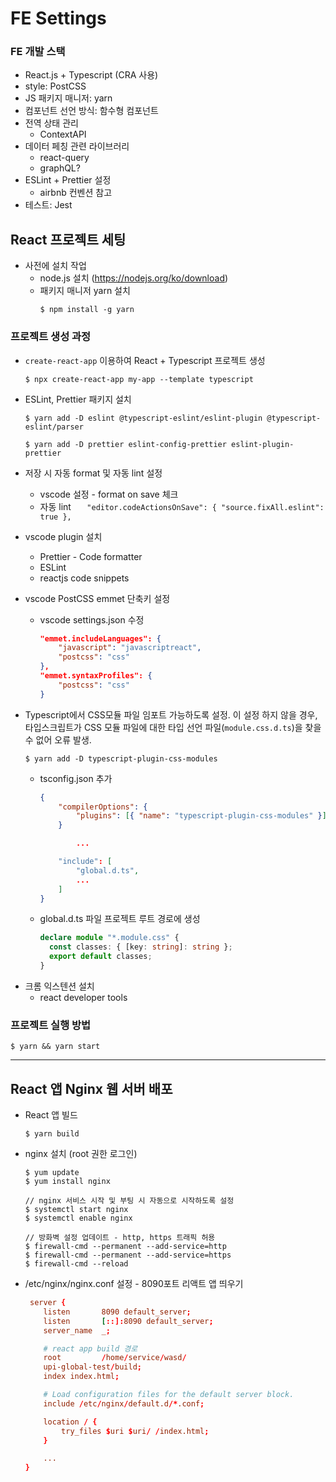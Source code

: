 # FE Settings

### FE 개발 스택

- React.js + Typescript (CRA 사용)
- style: PostCSS
- JS 패키지 매니저: yarn
- 컴포넌트 선언 방식: 함수형 컴포넌트
- 전역 상태 관리
  - ContextAPI
- 데이터 페칭 관련 라이브러리
  - react-query
  - graphQL?
- ESLint + Prettier 설정
  - airbnb 컨벤션 참고
- 테스트: Jest

## React 프로젝트 세팅

- 사전에 설치 작업
  - node.js 설치 (https://nodejs.org/ko/download)
  - 패키지 매니저 yarn 설치
    ```shell
    $ npm install -g yarn
    ```

### 프로젝트 생성 과정

- `create-react-app` 이용하여 React + Typescript 프로젝트 생성

  ```shell
  $ npx create-react-app my-app --template typescript
  ```

- ESLint, Prettier 패키지 설치

  ```shell
  $ yarn add -D eslint @typescript-eslint/eslint-plugin @typescript-eslint/parser

  $ yarn add -D prettier eslint-config-prettier eslint-plugin-prettier
  ```

- 저장 시 자동 format 및 자동 lint 설정
  - vscode 설정 - format on save 체크
  - 자동 lint
    `   "editor.codeActionsOnSave": {
    "source.fixAll.eslint": true
},`

* vscode plugin 설치
  - Prettier - Code formatter
  - ESLint
  - reactjs code snippets
* vscode PostCSS emmet 단축키 설정
  - vscode settings.json 수정
    ```json
    "emmet.includeLanguages": {
        "javascript": "javascriptreact",
        "postcss": "css"
    },
    "emmet.syntaxProfiles": {
        "postcss": "css"
    }
    ```
* Typescript에서 CSS모듈 파일 임포트 가능하도록 설정. 이 설정 하지 않을 경우, 타입스크립트가 CSS 모듈 파일에 대한 타입 선언 파일(`module.css.d.ts`)을 찾을 수 없어 오류 발생.

  ```
  $ yarn add -D typescript-plugin-css-modules
  ```

  - tsconfig.json 추가

    ```json
    {
        "compilerOptions": {
            "plugins": [{ "name": "typescript-plugin-css-modules" }]
        }

            ...

        "include": [
            "global.d.ts",
            ...
        ]
    }
    ```

  - global.d.ts 파일 프로젝트 루트 경로에 생성
    ```typescript
    declare module "*.module.css" {
      const classes: { [key: string]: string };
      export default classes;
    }
    ```

- 크롬 익스텐션 설치
  - react developer tools

### 프로젝트 실행 방법

```shell
$ yarn && yarn start
```

---

## React 앱 Nginx 웹 서버 배포

- React 앱 빌드
  ```shell
  $ yarn build
  ```
- nginx 설치 (root 권한 로그인)

  ```shell
  $ yum update
  $ yum install nginx

  // nginx 서비스 시작 및 부팅 시 자동으로 시작하도록 설정
  $ systemctl start nginx
  $ systemctl enable nginx

  // 방화벽 설정 업데이트 - http, https 트래픽 허용
  $ firewall-cmd --permanent --add-service=http
  $ firewall-cmd --permanent --add-service=https
  $ firewall-cmd --reload
  ```

- /etc/nginx/nginx.conf 설정 - 8090포트 리액트 앱 띄우기

  ```conf
   server {
      listen       8090 default_server;
      listen       [::]:8090 default_server;
      server_name  _;

      # react app build 경로
      root         /home/service/wasd/
      upi-global-test/build;
      index index.html;

      # Load configuration files for the default server block.
      include /etc/nginx/default.d/*.conf;

      location / {
          try_files $uri $uri/ /index.html;
      }

      ...
  }
  ```
